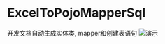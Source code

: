# ExcelToPojoMapperSql
开发文档自动生成实体类, mapper和创建表语句
![演示](45.63.53.147:8080/image/testGeneratePojo.gif)
